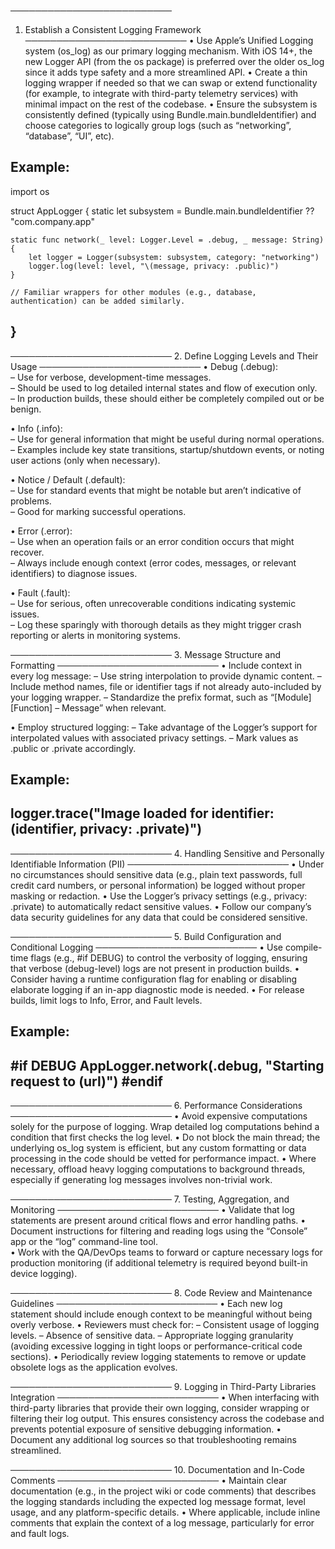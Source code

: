──────────────────────────
1. Establish a Consistent Logging Framework
──────────────────────────
• Use Apple’s Unified Logging system (os_log) as our primary logging mechanism. With iOS 14+, the new Logger API (from the os package) is preferred over the older os_log since it adds type safety and a more streamlined API.
• Create a thin logging wrapper if needed so that we can swap or extend functionality (for example, to integrate with third-party telemetry services) with minimal impact on the rest of the codebase.
• Ensure the subsystem is consistently defined (typically using Bundle.main.bundleIdentifier) and choose categories to logically group logs (such as “networking”, “database”, “UI”, etc).

Example:
--------------------------------------------------
import os

struct AppLogger {
    static let subsystem = Bundle.main.bundleIdentifier ?? "com.company.app"
    
    static func network(_ level: Logger.Level = .debug, _ message: String) {
        let logger = Logger(subsystem: subsystem, category: "networking")
        logger.log(level: level, "\(message, privacy: .public)")
    }
    
    // Familiar wrappers for other modules (e.g., database, authentication) can be added similarly.
}
--------------------------------------------------

──────────────────────────
2. Define Logging Levels and Their Usage
──────────────────────────
• Debug (.debug):  
  – Use for verbose, development-time messages.  
  – Should be used to log detailed internal states and flow of execution only.  
  – In production builds, these should either be completely compiled out or be benign.

• Info (.info):  
  – Use for general information that might be useful during normal operations.  
  – Examples include key state transitions, startup/shutdown events, or noting user actions (only when necessary).

• Notice / Default (.default):  
  – Use for standard events that might be notable but aren’t indicative of problems.  
  – Good for marking successful operations.

• Error (.error):  
  – Use when an operation fails or an error condition occurs that might recover.  
  – Always include enough context (error codes, messages, or relevant identifiers) to diagnose issues.

• Fault (.fault):  
  – Use for serious, often unrecoverable conditions indicating systemic issues.  
  – Log these sparingly with thorough details as they might trigger crash reporting or alerts in monitoring systems.

──────────────────────────
3. Message Structure and Formatting
──────────────────────────
• Include context in every log message:
  – Use string interpolation to provide dynamic content.
  – Include method names, file or identifier tags if not already auto-included by your logging wrapper.
  – Standardize the prefix format, such as “[Module][Function] – Message” when relevant.

• Employ structured logging:
  – Take advantage of the Logger’s support for interpolated values with associated privacy settings.
  – Mark values as .public or .private accordingly.
  
Example:
--------------------------------------------------
logger.trace("Image loaded for identifier: \(identifier, privacy: .private)")
--------------------------------------------------

──────────────────────────
4. Handling Sensitive and Personally Identifiable Information (PII)
──────────────────────────
• Under no circumstances should sensitive data (e.g., plain text passwords, full credit card numbers, or personal information) be logged without proper masking or redaction.
• Use the Logger’s privacy settings (e.g., privacy: .private) to automatically redact sensitive values.
• Follow our company’s data security guidelines for any data that could be considered sensitive.

──────────────────────────
5. Build Configuration and Conditional Logging
──────────────────────────
• Use compile-time flags (e.g., #if DEBUG) to control the verbosity of logging, ensuring that verbose (debug-level) logs are not present in production builds.
• Consider having a runtime configuration flag for enabling or disabling elaborate logging if an in-app diagnostic mode is needed.
• For release builds, limit logs to Info, Error, and Fault levels.

Example:
--------------------------------------------------
#if DEBUG
    AppLogger.network(.debug, "Starting request to \(url)")
#endif
--------------------------------------------------

──────────────────────────
6. Performance Considerations
──────────────────────────
• Avoid expensive computations solely for the purpose of logging. Wrap detailed log computations behind a condition that first checks the log level.
• Do not block the main thread; the underlying os_log system is efficient, but any custom formatting or data processing in the code should be vetted for performance impact.
• Where necessary, offload heavy logging computations to background threads, especially if generating log messages involves non-trivial work.

──────────────────────────
7. Testing, Aggregation, and Monitoring
──────────────────────────
• Validate that log statements are present around critical flows and error handling paths.
• Document instructions for filtering and reading logs using the “Console” app or the “log” command-line tool.  
• Work with the QA/DevOps teams to forward or capture necessary logs for production monitoring (if additional telemetry is required beyond built-in device logging).

──────────────────────────
8. Code Review and Maintenance Guidelines
──────────────────────────
• Each new log statement should include enough context to be meaningful without being overly verbose.
• Reviewers must check for:
  – Consistent usage of logging levels.
  – Absence of sensitive data.
  – Appropriate logging granularity (avoiding excessive logging in tight loops or performance-critical code sections).
• Periodically review logging statements to remove or update obsolete logs as the application evolves.

──────────────────────────
9. Logging in Third-Party Libraries Integration
──────────────────────────
• When interfacing with third-party libraries that provide their own logging, consider wrapping or filtering their log output. This ensures consistency across the codebase and prevents potential exposure of sensitive debugging information.
• Document any additional log sources so that troubleshooting remains streamlined.

──────────────────────────
10. Documentation and In-Code Comments
──────────────────────────
• Maintain clear documentation (e.g., in the project wiki or code comments) that describes the logging standards including the expected log message format, level usage, and any platform-specific details.
• Where applicable, include inline comments that explain the context of a log message, particularly for error and fault logs.